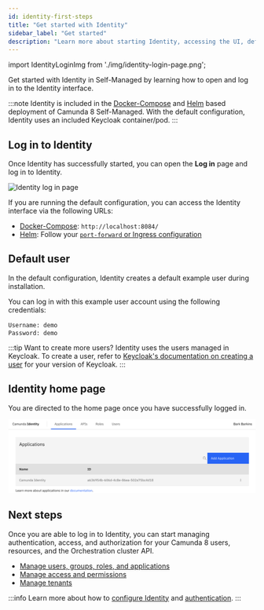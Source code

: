 ```yaml
---
id: identity-first-steps
title: "Get started with Identity"
sidebar_label: "Get started"
description: "Learn more about starting Identity, accessing the UI, default users, the home screen, and more."
---
```


import IdentityLoginImg from './img/identity-login-page.png';

Get started with Identity in Self-Managed by learning how to open and log in to the Identity interface.

:::note
Identity is included in the [Docker-Compose](/versioned_docs/version-8.7/self-managed/setup/deploy/local/docker-compose.md) and [Helm](/versioned_docs/version-8.7/self-managed/installation-methods/helm/install.md) based deployment of Camunda 8 Self-Managed. With the default configuration, Identity uses an included Keycloak container/pod.
:::

## Log in to Identity

Once Identity has successfully started, you can open the **Log in** page and log in to Identity.

<img src={IdentityLoginImg} alt="Identity log in page" class="img-600"/>

If you are running the default configuration, you can access the Identity interface via the following URLs:

- [Docker-Compose](/versioned_docs/version-8.7/self-managed/setup/deploy/local/docker-compose.md): `http://localhost:8084/`
- [Helm](/versioned_docs/version-8.7/self-managed/installation-methods/helm/install.md): Follow your [`port-forward` or Ingress configuration](/self-managed/setup/guides/accessing-components-without-ingress.md)

## Default user

In the default configuration, Identity creates a default example user during installation.

You can log in with this example user account using the following credentials:

```text
Username: demo
Password: demo
```

:::tip Want to create more users?
Identity uses the users managed in Keycloak. To create a user, refer to [Keycloak's documentation on creating a user](https://www.keycloak.org/docs/latest/server_admin/#proc-creating-user_server_administration_guide) for your version of Keycloak.
:::

## Identity home page

You are directed to the home page once you have successfully logged in.

![identity-landing-page](./img/identity-landing-page.png)

## Next steps

Once you are able to log in to Identity, you can start managing authentication, access, and authorization for your Camunda 8 users, resources, and the Orchestration cluster API.

- [Manage users, groups, roles, and applications](application-user-group-role-management/identity-application-user-group-role-management-overview.md)
- [Manage access and permissions](access-management/access-management-overview.md)
- [Manage tenants](managing-tenants.md)

:::info
Learn more about how to [configure Identity](configuration/identity-configuration-overview.md) and [authentication](authentication.md).
:::

